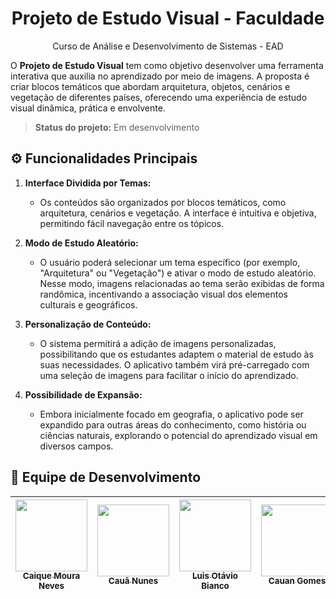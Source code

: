 <h1 align="center">Projeto de Estudo Visual - Faculdade</h1>
<p align="center">Curso de Análise e Desenvolvimento de Sistemas - EAD</p>

O **Projeto de Estudo Visual** tem como objetivo desenvolver uma ferramenta interativa que auxilia no aprendizado por meio de imagens. A proposta é criar blocos temáticos que abordam arquitetura, objetos, cenários e vegetação de diferentes países, oferecendo uma experiência de estudo visual dinâmica, prática e envolvente.

> **Status do projeto:** Em desenvolvimento

## ⚙️ Funcionalidades Principais

1. **Interface Dividida por Temas:**
   - Os conteúdos são organizados por blocos temáticos, como arquitetura, cenários e vegetação. A interface é intuitiva e objetiva, permitindo fácil navegação entre os tópicos.

2. **Modo de Estudo Aleatório:**
   - O usuário poderá selecionar um tema específico (por exemplo, "Arquitetura" ou "Vegetação") e ativar o modo de estudo aleatório. Nesse modo, imagens relacionadas ao tema serão exibidas de forma randômica, incentivando a associação visual dos elementos culturais e geográficos.

3. **Personalização de Conteúdo:**
   - O sistema permitirá a adição de imagens personalizadas, possibilitando que os estudantes adaptem o material de estudo às suas necessidades. O aplicativo também virá pré-carregado com uma seleção de imagens para facilitar o início do aprendizado.

4. **Possibilidade de Expansão:**
   - Embora inicialmente focado em geografia, o aplicativo pode ser expandido para outras áreas do conhecimento, como história ou ciências naturais, explorando o potencial do aprendizado visual em diversos campos.

## 👥 Equipe de Desenvolvimento

| [<img src="https://avatars.githubusercontent.com/u/88627696?v=4" width=115><br><sub>Caique Moura Neves</sub>](https://github.com/Hideke) | [<img src="https://avatars.githubusercontent.com/u/106976173?v=4" width=115><br><sub>Cauã Nunes</sub>](https://github.com/Nun3s01) | [<img src="https://avatars.githubusercontent.com/u/183748742?v=4" width=115><br><sub>Luis Otávio Bianco</sub>](https://github.com/Luisgb07) | [<img src="https://avatars.githubusercontent.com/u/169729766?v=4" width=115><br><sub>Cauan Gomes</sub>](https://github.com/CauanGl) | [<img src="https://avatars.githubusercontent.com/u/167493219?v=4" width=115><br><sub>Nicholas</sub>](https://github.com/NicholasSarachini) |
| :---: | :---: | :---: |  :---: | :---: |
